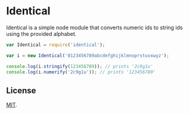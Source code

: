 # Identical

Identical is a simple node module that converts numeric ids to string ids using the provided alphabet.

```js
var Identical = require('identical');

var i = new Identical('0123456789abcdefghijklmnoprstuvxwyz');

console.log(i.stringify(123456789)); // prints '2c9g1u'
console.log(i.numerify('2c9g1u')); // prints '123456789'
```

## License

[MIT](http://opensource.org/licenses/MIT).